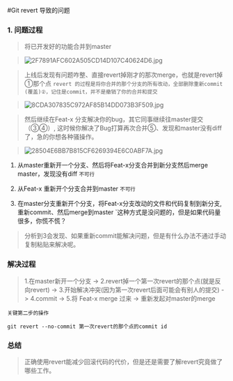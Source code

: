 #Git revert 导致的问题

### 1. 问题过程
> 将已开发好的功能合并到master

>![2F7891AFC602A505CD14D107C40624D6.jpg](https://upload-images.jianshu.io/upload_images/10306662-a8cd8fab1a6a1ca7.jpg?imageMogr2/auto-orient/strip%7CimageView2/2/w/1240)

> 上线后发现有问题咋整、直接revert掉刚才的那次merge，也就是revert掉①那个点
`revert 的过程是将你合并的那个分支的所有改动，全部删除重新commit (覆盖)②，记住是commit，并不是撤销了你的合并和提交`

>![8CDA307835C972AF85B14DD073B3F509.jpg](https://upload-images.jianshu.io/upload_images/10306662-857d70665efb14af.jpg?imageMogr2/auto-orient/strip%7CimageView2/2/w/1240)

> 然后继续在Feat-x 分支解决你的bug，其它同事继续往master提交（③④）,
这时候你解决了Bug打算再次合并⑤、发现和master没有diff了，急的你想各种骚操作。

>![28504E6BB7B815CF6269394E6C0ABF7A.jpg](https://upload-images.jianshu.io/upload_images/10306662-013361e1a533ac5b.jpg?imageMogr2/auto-orient/strip%7CimageView2/2/w/1240)

1. 从master重新开一个分支、然后将Feat-x分支合并到新分支然后merge master，发现没有diff  `不可行`

2. 从Feat-x 重新开个分支合并到master `不可行`

3. 在master分支重新开个分支，将Feat-x分支改动的文件和代码复制到新分支,重新commit、然后merge到master `这种方式是没问题的，但是如果代码量很多，你慌不慌？

> 分析到3会发现、如果重新commit能解决问题，但是有什么办法不通过手动复制粘贴来解决呢。

### 解决过程

> 1.在master新开一个分支 -> 2.revert掉一个第一次revert的那个点(就是反向revert) -> 3.开始解决冲突(因为第一次revert后面可能会有别人的提交) -> 4.commit ->  5.将 Feat-x merge 过来 -> 重新发起对master的merge  

`关键第二步的操作`
```
git revert --no-commit 第一次revert的那个点的commit id
```

### 总结
> 正确使用revert能减少回滚代码的代价，但是还是需要了解revert究竟做了哪些工作。
